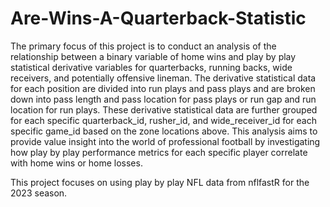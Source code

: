 # Are-Wins-A-Quarterback-Statistic

The primary focus of this project is to conduct an analysis of the relationship between a binary variable of
home wins and play by play statistical derivative variables for quarterbacks, running backs, wide receivers, and
potentially offensive lineman. The derivative statistical data for each position are divided into run plays and pass
plays and are broken down into pass length and pass location for pass plays or run gap and run location for run
plays. These derivative statistical data are further grouped for each specific quarterback_id, rusher_id, and
wide_receiver_id for each specific game_id based on the zone locations above. This analysis aims to provide value
insight into the world of professional football by investigating how play by play performance metrics for each
specific player correlate with home wins or home losses. 

This project focuses on using play by play NFL data from nflfastR for the 2023 season.
